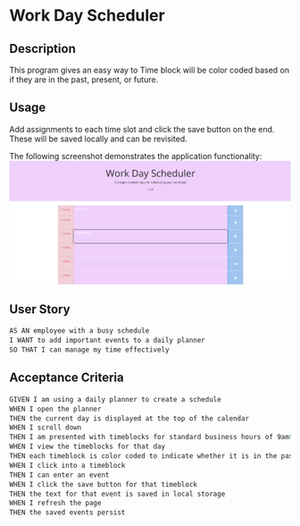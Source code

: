 # Work Day Scheduler

## Description
This program gives an easy way to Time block will be color coded based on if they are in the past, present, or future.

## Usage
Add assignments to each time slot and click the save button on the end. These will be saved locally and can be revisited.

The following screenshot demonstrates the application functionality:
![image](https://github.com/quinncombs/daily-planner/blob/main/images/schedule-ss.png)

## User Story

```md
AS AN employee with a busy schedule
I WANT to add important events to a daily planner
SO THAT I can manage my time effectively
```

## Acceptance Criteria

```md
GIVEN I am using a daily planner to create a schedule
WHEN I open the planner
THEN the current day is displayed at the top of the calendar
WHEN I scroll down
THEN I am presented with timeblocks for standard business hours of 9am&ndash;5pm
WHEN I view the timeblocks for that day
THEN each timeblock is color coded to indicate whether it is in the past, present, or future
WHEN I click into a timeblock
THEN I can enter an event
WHEN I click the save button for that timeblock
THEN the text for that event is saved in local storage
WHEN I refresh the page
THEN the saved events persist
```
